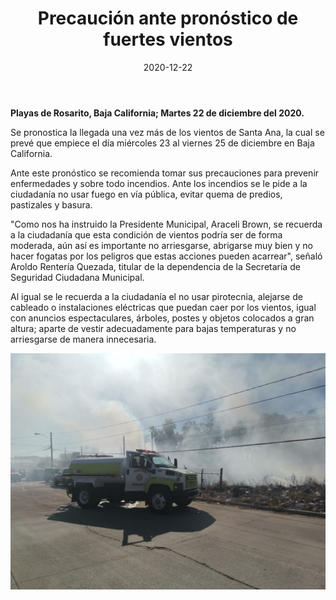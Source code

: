 ﻿---
layout: blog
title:  "Precaución ante pronóstico de fuertes vientos"
date:   2020-12-22
categories: rosarito
permalink: /:categories/:title:output_ext
image: /img/cnr/2020-12-22-precaucion.jpeg
alt: "Precaución ante pronóstico de fuertes vientos"
autor: 
---

**Playas de Rosarito, Baja California; Martes 22 de diciembre del 2020.**


Se pronostica la llegada una vez más de los vientos de Santa Ana, la cual se prevé que empiece el día miércoles 23 al viernes 25 de diciembre en Baja California. 


Ante este pronóstico se recomienda tomar sus precauciones para prevenir enfermedades y sobre todo incendios. Ante los incendios se le pide a la ciudadanía no usar fuego en vía pública, evitar quema de predios, pastizales y basura.


"Como nos ha instruido la Presidente Municipal, Araceli Brown, se recuerda a la ciudadanía que esta condición de vientos podría ser de forma moderada, aún así es importante no arriesgarse, abrigarse muy bien y no hacer fogatas por los peligros que estas acciones pueden acarrear", señaló Aroldo Rentería Quezada, titular de la dependencia de la Secretaría de Seguridad Ciudadana Municipal.


Al igual se le recuerda a la ciudadanía el no usar pirotecnia, alejarse de cableado o instalaciones eléctricas que puedan caer por los vientos, igual con anuncios espectaculares, árboles, postes y objetos colocados a gran altura; aparte de vestir adecuadamente para bajas temperaturas y no arriesgarse de manera innecesaria.

<div id="carouselExampleSlidesOnly" class="carousel slide" data-ride="carousel">
  <div class="carousel-inner">
    <div class="carousel-item active">
       <img class="d-block w-100" src="/img/cnr/2020-12-22-precaucion.jpeg" loading="lazy"  alt="Precaución ante pronóstico de fuertes vientos">
    </div>
  </div>
</div>